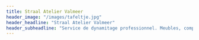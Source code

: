 ```yaml
---
title: Straal Atelier Valmeer
header_image: "/images/tafeltje.jpg"
header_headline: "Straal Atelier Valmeer"
header_subheadline: "Service de dynamitage professionnel. Meubles, composants et industrie. Avec du sable, des perles de verre ou du bicarbonate de soude."
---
```


